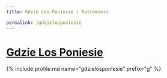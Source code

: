 ```yaml
---
title: Gdzie Los Poniesie | Patromierz

permalink: /gdzielosponiesie
---
```


# [Gdzie Los Poniesie](https://patronite.pl/gdzielosponiesie)

{% include profile.md name="gdzielosponiesie" prefix="g" %}
